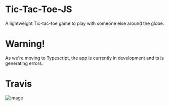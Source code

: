 # Tic-Tac-Toe-JS
A lightweight Tic-tac-toe game to play with someone else around the globe.
# Warning!
As we're moving to Typescript, the app is currently in development and ts is generating errors.
# Travis
![image](https://api.travis-ci.com/J-P-S-O/Tic-tac-toe-js.svg?branch=main)
